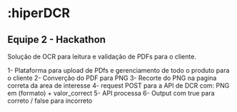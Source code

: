 # :hiperDCR
## Equipe 2 - Hackathon

Solução de OCR para leitura e validação de PDFs para o cliente.

1- Plataforma para upload de PDfs e gerenciamento de todo o produto para o cliente
2- Converção do PDF para PNG
3- Recorte do PNG na pagina correta da area de interesse
4- request POST para a API de DCR com: PNG em (formato) + valor_correct
5- API processa
6- Output com true para correto / false para incorreto